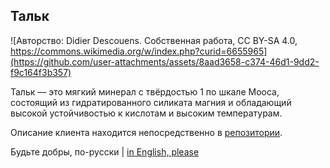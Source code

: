 ## Тальк

![Авторство: Didier Descouens. Собственная работа, CC BY-SA 4.0, https://commons.wikimedia.org/w/index.php?curid=6655965](https://github.com/user-attachments/assets/8aad3658-c374-46d1-9dd2-f9c164f3b357)

Тальк — это мягкий минерал с твёрдостью 1 по шкале Мооса, состоящий из гидратированного силиката магния и обладающий высокой устойчивостью к кислотам и высоким температурам.

Описание клиента находится непосредственно в [репозитории](https://github.com/TalcTG/talc).

Будьте добры, по-русски | [in English, please](./README-en.md)
